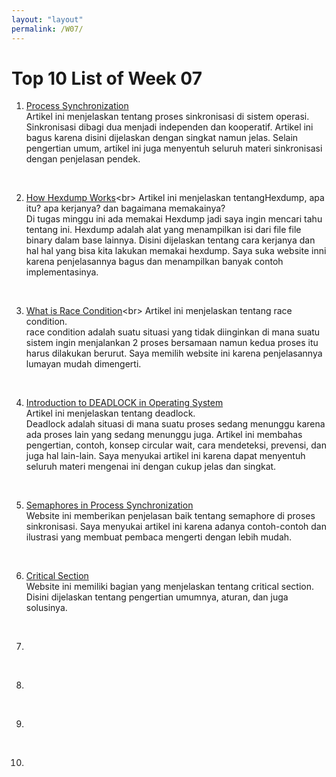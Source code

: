 ```yaml
---
layout: "layout"
permalink: /W07/
---
```


# Top 10 List of Week 07

1. [Process Synchronization](https://www.studytonight.com/operating-system/process-synchronization)<br>
Artikel ini menjelaskan tentang proses sinkronisasi di sistem operasi.<br>
Sinkronisasi dibagi dua menjadi independen dan kooperatif. Artikel ini bagus karena disini dijelaskan dengan singkat namun jelas. Selain pengertian umum, artikel ini juga menyentuh seluruh materi sinkronisasi dengan penjelasan pendek.
<br>

2. [How Hexdump Works](https://opensource.com/article/19/8/dig-binary-files-hexdump#:~:text=Hexdump%20is%20a%20utility%20that,%2C%20reverse%20engineering%2C%20and%20programming.)<br>
Artikel ini menjelaskan tentangHexdump, apa itu? apa kerjanya? dan bagaimana memakainya?<br>
Di tugas minggu ini ada memakai Hexdump jadi saya ingin mencari tahu tentang ini. Hexdump adalah alat yang menampilkan isi dari file file binary dalam base lainnya. Disini dijelaskan tentang cara kerjanya dan hal hal yang bisa kita lakukan memakai hexdump. Saya suka website inni karena penjelasannya bagus dan menampilkan banyak contoh implementasinya.
<br>


3. [What is Race Condition](https://searchstorage.techtarget.com/definition/race-condition#:~:text=A%20race%20condition%20is%20an,sequence%20to%20be%20done%20correctly.)<br>
Artikel ini menjelaskan tentang race condition.<br>
race condition adalah suatu situasi yang tidak diinginkan di mana suatu sistem ingin menjalankan 2 proses bersamaan namun kedua proses itu harus dilakukan berurut. Saya memilih website ini karena penjelasannya lumayan mudah dimengerti.<br>
<br>

4. [Introduction to DEADLOCK in Operating System](https://www.guru99.com/deadlock-in-operating-system.html)<br>
Artikel ini menjelaskan tentang deadlock.<br>
Deadlock adalah situasi di mana suatu proses sedang menunggu karena ada proses lain yang sedang menunggu juga. Artikel ini membahas pengertian, contoh, konsep circular wait, cara mendeteksi, prevensi, dan juga hal lain-lain. Saya menyukai artikel ini karena dapat menyentuh seluruh materi mengenai ini dengan cukup jelas dan singkat.
<br>

5. [Semaphores in Process Synchronization](geeksforgeeks.org/semaphores-in-process-synchronization/)<br>
Website ini memberikan penjelasan baik tentang semaphore di proses sinkronisasi. Saya menyukai artikel ini karena adanya contoh-contoh dan ilustrasi yang membuat pembaca mengerti dengan lebih mudah.
<br>

6. [Critical Section](https://www.guru99.com/process-synchronization.html)<br>
Website ini memiliki bagian yang menjelaskan tentang critical section.<br>
Disini dijelaskan tentang pengertian umumnya, aturan, dan juga solusinya.
<br>

7. []()<br>
<br>

8. []()<br>
<br>

9. []()<br>
<br>

10. []()<br>

<br>
<br>
<br>
<br>
